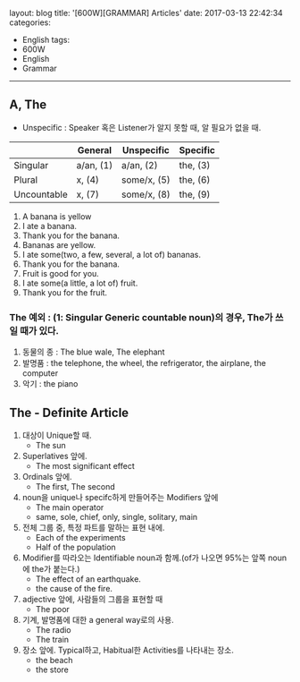 layout: blog
title: '[600W][GRAMMAR] Articles'
date: 2017-03-13 22:42:34
categories: 
- English
tags:
- 600W
- English
- Grammar
---


## A, The

* Unspecific : Speaker 혹은 Listener가 알지 못할 때, 알 필요가 없을 때.

|   |General|Unspecific|Specific|
|---|-------|-----------|-------|
|Singular|a/an, (1)|a/an, (2)|the, (3)|
|Plural|x, (4)|some/x, (5)|the, (6)|
|Uncountable|x, (7)|some/x, (8)|the, (9)|

1. A banana is yellow
2. I ate a banana.
3. Thank you for the banana.
4. Bananas are yellow.
5. I ate some(two, a few, several, a lot of) bananas.
6. Thank you for the banana.
7. Fruit is good for you.
8. I ate some(a little, a lot of) fruit.
9. Thank you for the fruit.

### The 예외 : (1: Singular Generic countable noun)의 경우, The가 쓰일 때가 있다.
1. 동물의 종 : The blue wale, The elephant
1. 발명품 : the telephone, the wheel, the refrigerator, the airplane, the computer
1. 악기 : the piano


## The - Definite Article

1. 대상이 Unique할 때.
    - The sun
2. Superlatives 앞에.
    - The most significant effect
3. Ordinals 앞에.
    - The first, The second
4. noun을 unique나 specifc하게 만들어주는 Modifiers 앞에
    - The main operator
    - same, sole, chief, only, single, solitary, main
5. 전체 그룹 중, 특정 파트를 말하는 표현 내에.
    - Each of the experiments
    - Half of the population
6. Modifier를 따라오는 Identifiable noun과 함께.(of가 나오면 95%는 앞쪽 noun에 the가 붙는다.)
    - The effect of an earthquake.
    - the cause of the fire.
7. adjective 앞에, 사람들의 그룹을 표현할 때
    - The poor
8. 기계, 발명품에 대한 a general way로의 사용.
    - The radio
    - The train
9. 장소 앞에. Typical하고, Habitual한 Activities를 나타내는 장소.
    - the beach
    - the store
    
